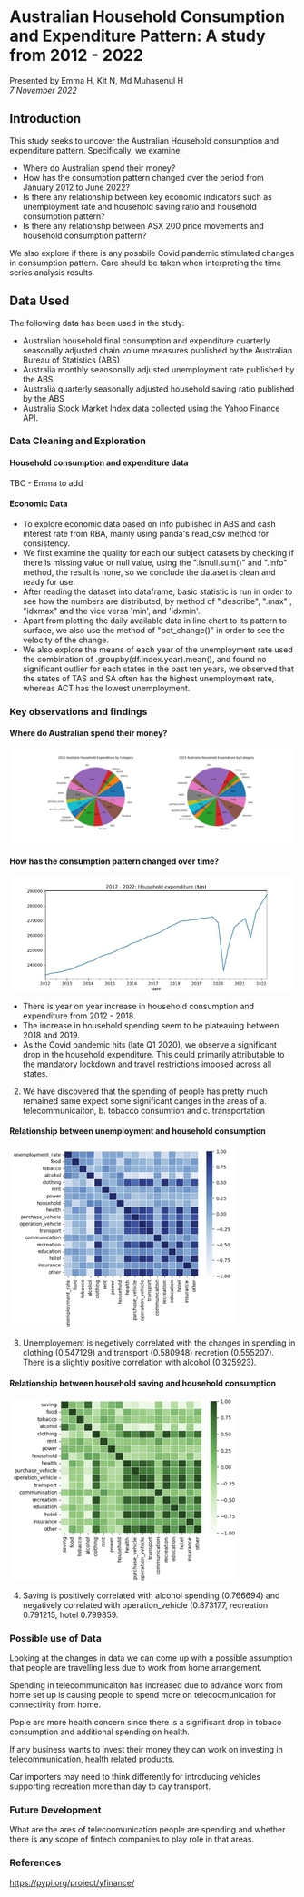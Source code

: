 # Australian Household Consumption and Expenditure Pattern: A study from 2012 - 2022
Presented by Emma H, Kit N, Md Muhasenul H <br> *7 November 2022*
 

## Introduction
This study seeks to uncover the Australian Household consumption and expenditure pattern. Specifically, we examine:
* Where do Australian spend their money?
* How has the consumption pattern changed over the period from January 2012 to June 2022?
* Is there any relationship between key economic indicators such as unemployment rate and household saving ratio and household consumption pattern?
* Is there any relationshp between ASX 200 price movements and household consumption pattern? <br>

We also explore if there is any possbile Covid pandemic stimulated changes in consumption pattern. Care should be taken when interpreting the time series analysis results. 


## Data Used
The following data has been used in the study:
* Australian household final consumption and expenditure quarterly seasonally adjusted chain volume measures published by the Australian Bureau of Statistics (ABS)
* Australia monthly seaosonally adjusted unemployment rate published by the ABS
* Australia quarterly seasonally adjusted household saving ratio published by the ABS
* Australia Stock Market Index data collected using the Yahoo Finance API.


### Data Cleaning and Exploration
#### Household consumption and expenditure data

TBC - Emma to add

#### Economic Data
* To explore economic data based on info published in ABS and cash interest rate from RBA, mainly using panda's read_csv method for consistency.
* We first examine the quality for each our subject datasets by checking if there is missing value or null value, using the ".isnull.sum()" and ".info" method, the result is none, so we conclude the dataset is clean and ready for use.
* After reading the dataset into dataframe, basic statistic is run in order to see how the numbers are distributed, by method of ".describe", ".max" , "idxmax" and the vice versa 'min', and 'idxmin'.
* Apart from plotting the daily available data in line chart to its pattern to surface, we also use the method of "pct_change()" in order to see the velocity of the change.
* We also explore the means of each year of the unemployment rate used the combination of .groupby(df.index.year).mean(), and found no significant outlier for each states in the past ten years, we observed that the states of TAS and SA often has the highest unemployment rate, whereas ACT has the lowest unemployment.


### Key observations and findings
#### Where do Australian spend their money?

![](./Diagram/spending_by_cat.jpg)


#### How has the consumption pattern changed over time?
![](./Diagram/spendingtrend.jpg)

* There is year on year increase in household consumption and expenditure from 2012 - 2018.
* The increase in household spending seem to be plateauing between 2018 and 2019.
* As the Covid pandemic hits (late Q1 2020), we observe a significant drop in the household expenditure. This could primarily attributable to the mandatory lockdown and travel restrictions imposed across all states. 


2. We have discovered that the spending of people has pretty much remained same expect some significant canges in the areas of a. telecommunicaiton, b. tobacco consumtion and c. transportation 

#### Relationship between unemployment and household consumption
<img src="./Diagram/unemploy_corr.jpg" width="400">

3. Unemployement is negetively correlated with the changes in spending in clothing (0.547129) and transport (0.580948) recretion (0.555207). There is a slightly positive correlation with alcohol (0.325923). 

#### Relationship between household saving and household consumption
<img src="./Diagram/saving_corr.jpg" width="400">

4. Saving is positively correlated with alcohol spending (0.766694) and negatively correlated with operation_vehicle (0.873177, recreation 0.791215, hotel 0.799859. 




### Possible use of Data 
Looking at the changes in data we can come up with a possible assumption that people are travelling less due to work from home arrangement. 

Spending in telecommunicaiton has increased due to advance work from home set up is causing people to spend more on telecoomunication for connectivity from home. 

Pople are more health concern since there is a significant drop in tobaco consumption and additional spending on health. 

If any business wants to invest their money they can work on investing in telecommunication, health related products. 

Car importers may need to think differently for introducing vehicles supporting recreation more than day to day transport. 


### Future Development

What are the ares of telecoomunication people are spending and whether there is any scope of fintech companies to play role in that areas. 

### References

https://pypi.org/project/yfinance/

